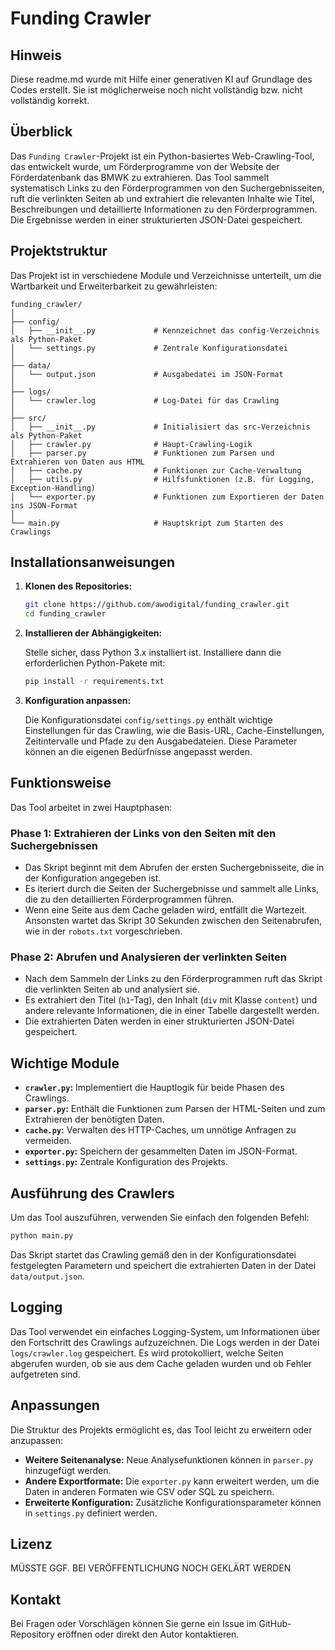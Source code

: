 # Funding Crawler

## Hinweis

Diese readme.md wurde mit Hilfe einer generativen KI auf Grundlage des Codes erstellt. Sie ist möglicherweise noch nicht vollständig bzw. nicht vollständig korrekt.

## Überblick

Das `Funding Crawler`-Projekt ist ein Python-basiertes Web-Crawling-Tool, das entwickelt wurde, um Förderprogramme von der Website der Förderdatenbank das BMWK zu extrahieren. Das Tool sammelt systematisch Links zu den Förderprogrammen von den Suchergebnisseiten, ruft die verlinkten Seiten ab und extrahiert die relevanten Inhalte wie Titel, Beschreibungen und detaillierte Informationen zu den Förderprogrammen. Die Ergebnisse werden in einer strukturierten JSON-Datei gespeichert.

## Projektstruktur

Das Projekt ist in verschiedene Module und Verzeichnisse unterteilt, um die Wartbarkeit und Erweiterbarkeit zu gewährleisten:

```plaintext
funding_crawler/
│
├── config/
│   ├── __init__.py             # Kennzeichnet das config-Verzeichnis als Python-Paket
│   └── settings.py             # Zentrale Konfigurationsdatei
│
├── data/
│   └── output.json             # Ausgabedatei im JSON-Format
│
├── logs/
│   └── crawler.log             # Log-Datei für das Crawling
│
├── src/
│   ├── __init__.py             # Initialisiert das src-Verzeichnis als Python-Paket
│   ├── crawler.py              # Haupt-Crawling-Logik
│   ├── parser.py               # Funktionen zum Parsen und Extrahieren von Daten aus HTML
│   ├── cache.py                # Funktionen zur Cache-Verwaltung
│   ├── utils.py                # Hilfsfunktionen (z.B. für Logging, Exception-Handling)
│   └── exporter.py             # Funktionen zum Exportieren der Daten ins JSON-Format
│
└── main.py                     # Hauptskript zum Starten des Crawlings
```

## Installationsanweisungen

1. **Klonen des Repositories:**

   ```bash
   git clone https://github.com/awodigital/funding_crawler.git
   cd funding_crawler
   ```

2. **Installieren der Abhängigkeiten:**

   Stelle sicher, dass Python 3.x installiert ist. Installiere dann die erforderlichen Python-Pakete mit:

   ```bash
   pip install -r requirements.txt
   ```

3. **Konfiguration anpassen:**

   Die Konfigurationsdatei `config/settings.py` enthält wichtige Einstellungen für das Crawling, wie die Basis-URL, Cache-Einstellungen, Zeitintervalle und Pfade zu den Ausgabedateien. Diese Parameter können an die eigenen Bedürfnisse angepasst werden.

## Funktionsweise

Das Tool arbeitet in zwei Hauptphasen:

### Phase 1: Extrahieren der Links von den Seiten mit den Suchergebnissen

- Das Skript beginnt mit dem Abrufen der ersten Suchergebnisseite, die in der Konfiguration angegeben ist.
- Es iteriert durch die Seiten der Suchergebnisse und sammelt alle Links, die zu den detaillierten Förderprogrammen führen.
- Wenn eine Seite aus dem Cache geladen wird, entfällt die Wartezeit. Ansonsten wartet das Skript 30 Sekunden zwischen den Seitenabrufen, wie in der `robots.txt` vorgeschrieben.

### Phase 2: Abrufen und Analysieren der verlinkten Seiten

- Nach dem Sammeln der Links zu den Förderprogrammen ruft das Skript die verlinkten Seiten ab und analysiert sie.
- Es extrahiert den Titel (`h1`-Tag), den Inhalt (`div` mit Klasse `content`) und andere relevante Informationen, die in einer Tabelle dargestellt werden.
- Die extrahierten Daten werden in einer strukturierten JSON-Datei gespeichert.

## Wichtige Module

- **`crawler.py`:** Implementiert die Hauptlogik für beide Phasen des Crawlings.
- **`parser.py`:** Enthält die Funktionen zum Parsen der HTML-Seiten und zum Extrahieren der benötigten Daten.
- **`cache.py`:** Verwalten des HTTP-Caches, um unnötige Anfragen zu vermeiden.
- **`exporter.py`:** Speichern der gesammelten Daten im JSON-Format.
- **`settings.py`:** Zentrale Konfiguration des Projekts.

## Ausführung des Crawlers

Um das Tool auszuführen, verwenden Sie einfach den folgenden Befehl:

```bash
python main.py
```

Das Skript startet das Crawling gemäß den in der Konfigurationsdatei festgelegten Parametern und speichert die extrahierten Daten in der Datei `data/output.json`.

## Logging

Das Tool verwendet ein einfaches Logging-System, um Informationen über den Fortschritt des Crawlings aufzuzeichnen. Die Logs werden in der Datei `logs/crawler.log` gespeichert. Es wird protokolliert, welche Seiten abgerufen wurden, ob sie aus dem Cache geladen wurden und ob Fehler aufgetreten sind.

## Anpassungen

Die Struktur des Projekts ermöglicht es, das Tool leicht zu erweitern oder anzupassen:

- **Weitere Seitenanalyse:** Neue Analysefunktionen können in `parser.py` hinzugefügt werden.
- **Andere Exportformate:** Die `exporter.py` kann erweitert werden, um die Daten in anderen Formaten wie CSV oder SQL zu speichern.
- **Erweiterte Konfiguration:** Zusätzliche Konfigurationsparameter können in `settings.py` definiert werden.

## Lizenz

MÜSSTE GGF. BEI VERÖFFENTLICHUNG NOCH GEKLÄRT WERDEN

## Kontakt

Bei Fragen oder Vorschlägen können Sie gerne ein Issue im GitHub-Repository eröffnen oder direkt den Autor kontaktieren.